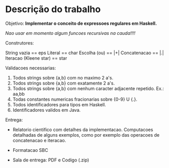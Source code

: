 # Descrição do trabalho

Objetivo: **Implementar o conceito de expressoes regulares em Haskell.**

  *Nao usar em momento algum funcoes recursivas na cauda!!!!*

Construtores:

  String vazia           == eps
  Literal                == char
  Escolha (ou)           == |+|
  Concatenacao           == |.|
  Iteracao (Kleene star) == star

Validacoes necessarias:

  1. Todos strings sobre {a,b} com no maximo 2 a's.
  2. Todos strings sobre {a,b} com exatamente 2 a's.
  3. Todos strings sobre {a,b} com nenhum caracter adjacente repetido.
      Ex.: aa,bb
  4. Todas constantes numericas fracionarias sobre {0-9} U {.}.
  5. Todos identificadores para tipos em Haskell.
  6. Identificadores validos em Java.

Entrega:
  - Relatorio cientifico com detalhes da implementacao. Computacoes detalhadas
    de alguns exemplos, como por exemplo das operacoes de concatenacao e iteracao.

  - Formatacao SBC

  - Sala de entrega: PDF e Codigo (.zip)
